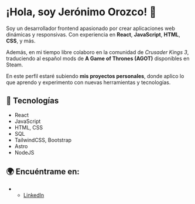 # ¡Hola, soy Jerónimo Orozco! 👋

Soy un desarrollador frontend apasionado por crear aplicaciones web dinámicas y responsivas. Con experiencia en **React**, **JavaScript**, **HTML**, **CSS**, y más.

Además, en mi tiempo libre colaboro en la comunidad de *Crusader Kings 3*, traduciendo al español mods de **A Game of Thrones (AGOT)** disponibles en Steam.

En este perfil estaré subiendo **mis proyectos personales**, donde aplico lo que aprendo y experimento con nuevas herramientas y tecnologías.

## 🚀 Tecnologías
- React
- JavaScript
- HTML, CSS
- SQL
- TailwindCSS, Bootstrap
- Astro
- NodeJS

## 🌍 Encuéntrame en:
- - [LinkedIn](https://www.linkedin.com/in/jer%C3%B3nimo-orozco?utm_source=share&utm_campaign=share_via&utm_content=profile&utm_medium=android_app )



